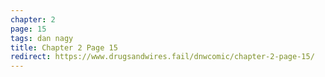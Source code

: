 ```yaml
---
chapter: 2
page: 15
tags: dan nagy
title: Chapter 2 Page 15
redirect: https://www.drugsandwires.fail/dnwcomic/chapter-2-page-15/
---
```

